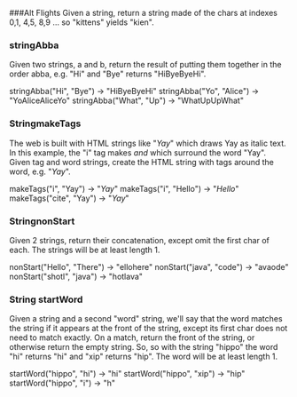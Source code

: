 ###Alt Flights
Given a string, return a string made of the chars at indexes 0,1, 4,5, 8,9 ... so "kittens" yields "kien".

### stringAbba
Given two strings, a and b, return the result of putting them together in the order abba, e.g. "Hi" and "Bye" returns "HiByeByeHi".


stringAbba("Hi", "Bye") → "HiByeByeHi"
stringAbba("Yo", "Alice") → "YoAliceAliceYo"
stringAbba("What", "Up") → "WhatUpUpWhat"

### StringmakeTags 

The web is built with HTML strings like "<i>Yay</i>" which draws Yay as italic text. In this example, the "i" tag makes <i> and </i> which surround the word "Yay". Given tag and word strings, create the HTML string with tags around the word, e.g. "<i>Yay</i>".


makeTags("i", "Yay") → "<i>Yay</i>"
makeTags("i", "Hello") → "<i>Hello</i>"
makeTags("cite", "Yay") → "<cite>Yay</cite>"

### StringnonStart 
Given 2 strings, return their concatenation, except omit the first char of each. The strings will be at least length 1.


nonStart("Hello", "There") → "ellohere"
nonStart("java", "code") → "avaode"
nonStart("shotl", "java") → "hotlava"
### String startWord 

Given a string and a second "word" string, we'll say that the word matches the string if it appears at the front of the string, except its first char does not need to match exactly. On a match, return the front of the string, or otherwise return the empty string. So, so with the string "hippo" the word "hi" returns "hi" and "xip" returns "hip". The word will be at least length 1.


startWord("hippo", "hi") → "hi"
startWord("hippo", "xip") → "hip"
startWord("hippo", "i") → "h"
